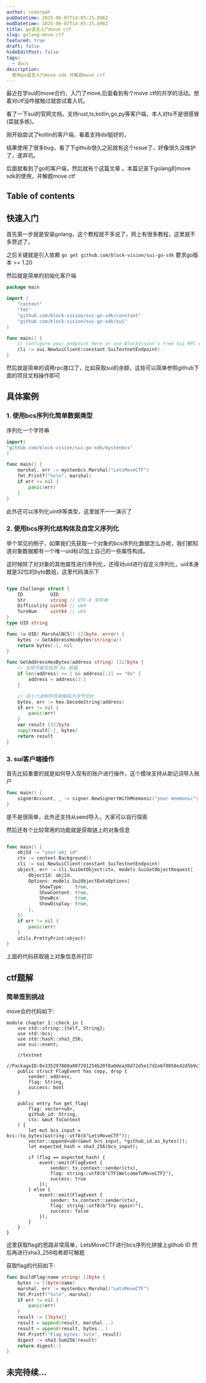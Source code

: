 ```yaml
---
author: coderpwh
pubDatetime: 2025-06-07T14:05:25.896Z
modDatetime: 2025-06-07T14:05:25.896Z
title: go语言入门move ctf
slug: golang-move-ctf
featured: true
draft: false
hideEditPost: false
tags:
  - docs
description:
  使用go语言入门move sdk 并解题move ctf
---
```


最近在学sui的move合约，入门了move,后面看到有个move ctf的共学的活动。想着对ctf没咋接触过就尝试着入坑。


看了一下sui的官网文档，支持rust,ts,kotlin,go,py等客户端，本人对ts不是很感冒(菜就多练)。

刚开始尝试了kotlin的客户端，看着支持dsl挺好的，

结果使用了很多bug，看了下github很久之前就有这个issue了，好像很久没维护了，遂弃坑。

后面就看到了go的客户端，然后就有个这篇文章
。本篇记录下golang的move sdk的使用，并解题move ctf

## Table of contents

## 快速入门

首先第一步就是安装golang，这个教程就不多说了，网上有很多教程，这里就不多赘述了。

之后关键就是引入依赖 `go get github.com/block-vision/sui-go-sdk` 要求go版本 >= 1.20

然后就是简单的初始化客户端

```go
package main

import (
	"context"
	"fmt"
    "github.com/block-vision/sui-go-sdk/constant"
	"github.com/block-vision/sui-go-sdk/sui"
)

func main() {
	// configure your endpoint here or use BlockVision's free Sui RPC endpoint
	cli := sui.NewSuiClient(constant.SuiTestnetEndpoint)
}

```

然后就是简单的调用rpc接口了，比如获取sui的余额，这些可以简单参照github下面的项目文档操作即可

## 具体案例

### 1. 使用bcs序列化简单数据类型

序列化一个字符串
```go
import(
"github.com/block-vision/sui-go-sdk/mystenbcs"
)

func main() {
    marshal, err := mystenbcs.Marshal("LetsMoveCTF")
	fmt.Printf("%v\n", marshal)
	if err != nil {
		panic(err)
	}
}
```

此外还可以序列化uint8等类型，这里就不一一演示了

### 2. 使用bcs序列化结构体及自定义序列化

举个常见的例子，如果我们先获取一个对象的bcs序列化数据怎么办呢，我们都知道对象数据都有一个唯一uid标识加上自己的一些属性构成。

这时候除了对对象的其他属性进行序列化，还得对uid进行自定义序列化，uid本身就是32位的byte数组，这里代码演示下

```go

type Challenge struct {
	ID          UID
	Str         string // UTF-8 字符串
	Difficulity uint64 // u64
	TureNum     uint64 // u64
}
type UID string

func (u UID) MarshalBCS() ([]byte, error) {
	bytes := GetAddressHexBytes(string(u))
	return bytes[:], nil
}

func GetAddressHexBytes(address string) [32]byte {
	// 去除可能存在的 0x 前缀
	if len(address) >= 2 && address[:2] == "0x" {
		address = address[2:]
	}

	// 将十六进制字符串解码为字节切片
	bytes, err := hex.DecodeString(address)
	if err != nil {
		panic(err)
	}
	var result [32]byte
	copy(result[:], bytes)
	return result
}

```

### 3. sui客户端操作

首先比较重要的就是如何导入现有的账户进行操作，这个模块支持从助记词导入账户

```go
func main() { 
    signerAccount, _ := signer.NewSignertWithMnemonic("your mnemonic")
}
```

是不是很简单，此外还支持从seed导入，大家可以自行探索

然后还有个比较常用的功能就是获取链上的对象信息

```go

func main() { 
    objId := "your obj id"
    ctx := context.Background()
	cli := sui.NewSuiClient(constant.SuiTestnetEndpoint)
	object, err := cli.SuiGetObject(ctx, models.SuiGetObjectRequest{
		ObjectId: objId,
		Options: models.SuiObjectDataOptions{
			ShowType:    true,
			ShowContent: true,
			ShowBcs:     true,
			ShowDisplay: true,
		},
	})
	if err != nil {
		panic(err)
	}
	utils.PrettyPrint(object)
}

```

上面的代码获取链上对象信息并打印

## ctf题解

### 简单签到挑战

move合约代码如下:

```move
module chapter_1::check_in {
    use std::string::{Self, String};
    use std::bcs;
    use std::hash::sha3_256;
    use sui::event;

    //testnet
    //PackageID:0x335297860a807291254b20f8a0dea30d72d5e17d2e6f8058e42d5b9c72f0f0ef
    public struct FlagEvent has copy, drop {
        sender: address,
        flag: String,
        success: bool
    }

    public entry fun get_flag(
        flag: vector<u8>,
        github_id: String,
        ctx: &mut TxContext
    ) {
        let mut bcs_input = bcs::to_bytes(&string::utf8(b"LetsMoveCTF"));
        vector::append<u8>(&mut bcs_input, *github_id.as_bytes());
        let expected_hash = sha3_256(bcs_input);

        if (flag == expected_hash) {
            event::emit(FlagEvent {
                sender: tx_context::sender(ctx),
                flag: string::utf8(b"CTF{WelcomeToMoveCTF}"),
                success: true
            });
        } else {
            event::emit(FlagEvent {
                sender: tx_context::sender(ctx),
                flag: string::utf8(b"Try again!"),
                success: false
            });
        }
    }
}
```

这里获取flag的思路非常简单，LetsMoveCTF进行bcs序列化拼接上github ID 然后再进行sha3_256哈希即可解题

获取flag的代码如下:

```go
func BuildFlag(name string) []byte {
	bytes := []byte(name)
	marshal, err := mystenbcs.Marshal("LetsMoveCTF")
	fmt.Printf("%v\n", marshal)
	if err != nil {
		panic(err)
	}
	result := []byte{}
	result = append(result, marshal...)
	result = append(result, bytes...)
	fmt.Printf("Flag bytes: %v\n", result)
	digest := sha3.Sum256(result)
	return digest[:]
}
```

## 未完待续...


